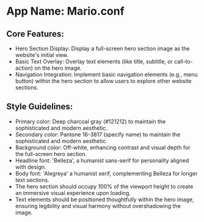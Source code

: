 # **App Name**: Mario.conf

## Core Features:

- Hero Section Display: Display a full-screen hero section image as the website's initial view.
- Basic Text Overlay: Overlay text elements (like title, subtitle, or call-to-action) on the hero image.
- Navigation Integration: Implement basic navigation elements (e.g., menu button) within the hero section to allow users to explore other website sections.

## Style Guidelines:

- Primary color: Deep charcoal gray (#121212) to maintain the sophisticated and modern aesthetic.
- Secondary color: Pantone 16-3817 (specify name) to maintain the sophisticated and modern aesthetic.
- Background color: Off-white, enhancing contrast and visual depth for the full-screen hero section.
- Headline font: 'Belleza', a humanist sans-serif for personality aligned with design.
- Body font: 'Alegreya' a humanist serif, complementing Belleza for longer text sections.
- The hero section should occupy 100% of the viewport height to create an immersive visual experience upon loading.
- Text elements should be positioned thoughtfully within the hero image, ensuring legibility and visual harmony without overshadowing the image.